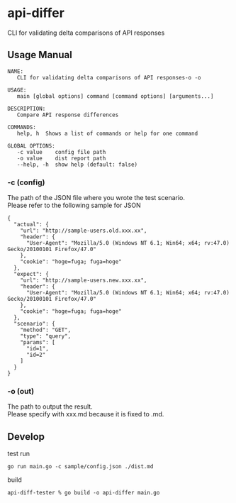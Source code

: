 # api-differ 
CLI for validating delta comparisons of API responses

## Usage Manual

```shell
NAME:
   CLI for validating delta comparisons of API responses-o -o  

USAGE:
   main [global options] command [command options] [arguments...]

DESCRIPTION:
   Compare API response differences

COMMANDS:
   help, h  Shows a list of commands or help for one command

GLOBAL OPTIONS:
   -c value    config file path
   -o value    dist report path
   --help, -h  show help (default: false)
```

### -c (config)
The path of the JSON file where you wrote the test scenario.  
Please refer to the following sample for JSON

```shell
{
  "actual": {
    "url": "http://sample-users.old.xxx.xx",
    "header": {
      "User-Agent": "Mozilla/5.0 (Windows NT 6.1; Win64; x64; rv:47.0) Gecko/20100101 Firefox/47.0"
    },
    "cookie": "hoge=fuga; fuga=hoge"
  },
  "expect": {
    "url": "http://sample-users.new.xxx.xx",
    "header": {
      "User-Agent": "Mozilla/5.0 (Windows NT 6.1; Win64; x64; rv:47.0) Gecko/20100101 Firefox/47.0"
    },
    "cookie": "hoge=fuga; fuga=hoge"
  },
  "scenario": {
    "method": "GET",
    "type": "query",
    "params": [
      "id=1",
      "id=2"
    ]
  }
}
```

### -o (out)

The path to output the result.  
Please specify with xxx.md because it is fixed to .md.

## Develop
test run

```shell
go run main.go -c sample/config.json ./dist.md
```

build 

```shell
api-diff-tester % go build -o api-differ main.go 
```
